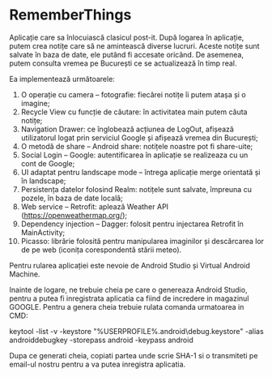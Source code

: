 # RememberThings


Aplicație care sa înlocuiască clasicul post-it. După logarea în aplicație, putem crea notițe care să ne amintească diverse lucruri. Aceste notițe sunt salvate în baza de date, ele putând fi accesate oricând. De asemenea, putem consulta vremea pe București ce se actualizează în timp real. 

Ea implementează următoarele: 

1.	O operație cu camera – fotografie: fiecărei notițe îi putem atașa și o imagine; 
2.	Recycle View cu funcție de căutare: în activitatea main putem căuta notițe; 
3.	Navigation Drawer: ce înglobează acțiunea de LogOut, afișează utilizatorul logat prin serviciul Google și afișează vremea din București; 
4.  O metodă de share – Android share: notițele noastre pot fi share-uite; 
5.  Social Login – Google: autentificarea în aplicație se realizeaza cu un cont de Google; 
6.  UI adaptat pentru landscape mode – întrega aplicație merge orientată și în landscape; 
7.  Persistența datelor folosind Realm: notițele sunt salvate, împreuna cu pozele, în baza de date locală; 
8.  Web service – Retrofit: aplează Weather API (https://openweathermap.org/); 
9.  Dependency injection – Dagger: folosit pentru injectarea Retrofit în MainActivity; 
10. Picasso: librărie folosită pentru manipularea imaginilor și descărcarea lor de pe web (iconița corespondentă stării meteo).


Pentru rularea aplicației este nevoie de Android Studio și Virtual Android Machine.

Inainte de logare, ne trebuie cheia pe care o genereaza Android Studio, pentru a putea fi inregistrata aplicatia ca fiind de incredere in magazinul GOOGLE.
Pentru a genera cheia trebuie rulata comanda urmatoarea in CMD:

keytool -list -v -keystore "%USERPROFILE%\.android\debug.keystore" -alias androiddebugkey -storepass android -keypass android

Dupa ce generati cheia, copiati partea unde scrie SHA-1 si o transmiteti pe email-ul nostru pentru a va putea inregistra aplicatia.



